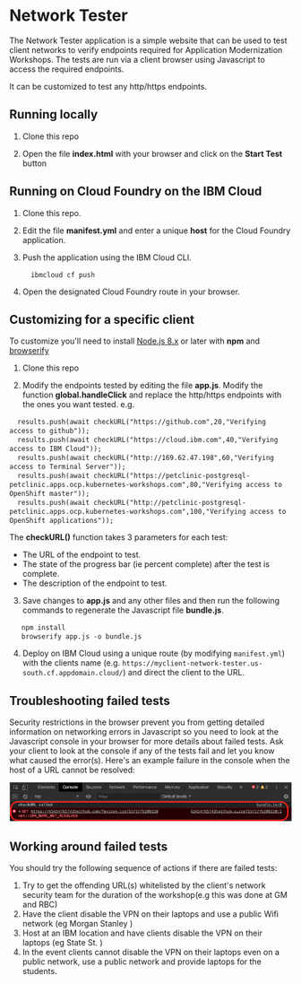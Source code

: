 # Network Tester

The Network Tester application is a simple website that can be used to test client networks to verify  endpoints required for Application Modernization Workshops. The tests are run via a client browser using Javascript to access the required endpoints.

It can be customized to test any http/https endpoints.

## Running locally

1. Clone this repo

2. Open the file **index.html** with your browser and click on the **Start Test** button

## Running on Cloud Foundry on the IBM Cloud

1. Clone this repo.

2. Edit the file **manifest.yml** and enter a unique **host** for the Cloud Foundry application.

3. Push the application using the IBM Cloud CLI.

   ```
     ibmcloud cf push
   ```
4. Open the designated Cloud Foundry route in your browser.

## Customizing for a specific client

To customize you'll need to install [Node.js 8.x](https://nodejs.org/en/download/) or later with **npm** and [browserify](http://browserify.org/)

1. Clone this repo

2. Modify the endpoints tested by editing the file **app.js**. Modify the function **global.handleClick** and  replace the http/https endpoints with the ones you want tested.
e.g.
```
  results.push(await checkURL("https://github.com",20,"Verifying access to github"));
  results.push(await checkURL("https://cloud.ibm.com",40,"Verifying access to IBM Cloud"));
  results.push(await checkURL("http://169.62.47.198",60,"Verifying access to Terminal Server"));
  results.push(await checkURL("https://petclinic-postgresql-petclinic.apps.ocp.kubernetes-workshops.com",80,"Verifying access to OpenShift master"));
  results.push(await checkURL("http://petclinic-postgresql-petclinic.apps.ocp.kubernetes-workshops.com",100,"Verifying access to OpenShift applications"));
```  
The **checkURL()** function takes 3 parameters for each test:
   - The URL of the endpoint to test.
   - The state of the progress bar (ie percent complete) after the test is complete.
   - The description of the endpoint to test.


3. Save changes to **app.js** and any other files and then run the following commands to regenerate the Javascript file **bundle.js**.
```
   npm install
   browserify app.js -o bundle.js
```

4. Deploy on IBM Cloud using a unique route (by modifying `manifest.yml`) with the clients name (e.g. `https://myclient-network-tester.us-south.cf.appdomain.cloud/`) and direct the client to the URL.

## Troubleshooting failed tests

Security restrictions in the browser prevent you from  getting detailed information on networking errors in Javascript so you need to look at the  Javascript console in your browser for more details about failed tests. Ask your client to look at the console if any of the tests fail and let you know what caused the error(s). Here's an example failure in the console when the host of a URL cannot be resolved:

![Sample error](sampleError.png)

## Working around failed tests

You should try the following sequence of actions if there are failed tests:
1. Try to get the offending URL(s) whitelisted by the client's  network security  team for the duration of the workshop(e.g this was done at GM and RBC)
2.  Have the client  disable the VPN on their laptops and use a public Wifi network (eg Morgan Stanley )
3. Host at an IBM location and have clients disable the VPN on their laptops  (eg State St. )
4. In the event clients cannot disable the VPN on their laptops even on a public network, use a public network and provide laptops for  the students.
